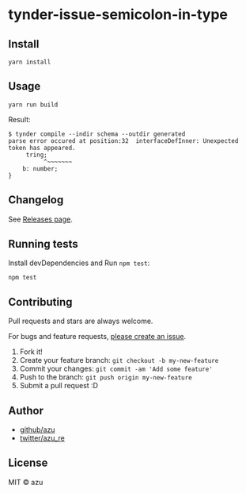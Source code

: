 # tynder-issue-semicolon-in-type

## Install


    yarn install

## Usage

    yarn run build

Result:

```
$ tynder compile --indir schema --outdir generated
parse error occured at position:32  interfaceDefInner: Unexpected token has appeared.
     tring;
          ^~~~~~~~
    b: number;
}
```

## Changelog

See [Releases page](https://github.com/azu/tynder-issue-semicolon-in-type/releases).

## Running tests

Install devDependencies and Run `npm test`:

    npm test

## Contributing

Pull requests and stars are always welcome.

For bugs and feature requests, [please create an issue](https://github.com/azu/tynder-issue-semicolon-in-type/issues).

1. Fork it!
2. Create your feature branch: `git checkout -b my-new-feature`
3. Commit your changes: `git commit -am 'Add some feature'`
4. Push to the branch: `git push origin my-new-feature`
5. Submit a pull request :D

## Author

- [github/azu](https://github.com/azu)
- [twitter/azu_re](https://twitter.com/azu_re)

## License

MIT © azu

